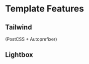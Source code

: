 <script setup lang="ts">
import LightboxPictureArray from '../components/LightboxPictureArray.vue'

const photos = [
    'img1.jpg', 'img2.jpg', 'img3.jpg'
]
</script>

# Template Features

## Tailwind

(PostCSS + Autoprefixer)

## Lightbox

<LightboxPictureArray :photos="photos" />

